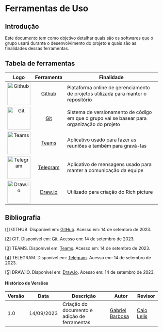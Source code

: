 # Ferramentas de Uso

## Introdução

Este documento tem como objetivo detalhar quais são os softwares que o grupo usará durante o desenvolvimento do projeto e quais são as finalidades dessas ferramentas.

## Tabela de ferramentas
| Logo | Ferramenta | Finalidade |
| :-----: | :----: | ----------- |
| <img src="/img/ferramentas/github-logo.png" alt="Github" width=75px> | <a id="a" href="#aa">Github</a> | Plataforma online de gerenciamento de projetos utilizada para manter o repositório |
| <img src="/img/ferramentas/Git-logo.png" alt="Git" width=75px> | <a id="b" href="#bb">Git</a> | Sistema de versionamento de código em que o grupo vai se basear para organização do projeto |
| <img src="/img/ferramentas/teams-logo.png" alt="Teams" width=75px> | <a id="c" href="#cc">Teams</a> | Aplicativo usado para fazer as reuniões e também para gravá-las |
| <img src="/img/ferramentas/telegram-logo.png.png" alt="Telegram" width=75px> | <a id="d" href="#dd">Telegram</a> | Aplicativo de mensagens usado para manter a comunicação da equipe |
| <img src="/img/ferramentas/drawio-logo.png" alt="Draw.io" width=75px> | <a id="a" href="#aa">Draw.io</a> | Utilizado para criação do Rich picture |

## Bibliografia

<a id="aa" href="#a">[1]</a> GITHUB. Disponível em: [GitHub](https://github.com). Acesso em: 14 de setembro de 2023.

<a id="bb" href="#b">[2]</a> GIT. Disponível em: [Git](https://git-scm.com/docs). Acesso em: 14 de setembro de 2023.

<a id="cc" href="#c">[3]</a> TEAMS. Disponível em: [Teams](https://www.microsoft.com/pt-br/microsoft-teams/log-in). Acesso em: 14 de setembro de 2023.

<a id="dd" href="#d">[4]</a> TELEGRAM. Disponível em: [Telegram](https://web.telegram.org/k/). Acesso em: 14 de setembro de 2023.

<a id="ee" href="#e">[5]</a> DRAW.IO. Disponível em: [Draw.io](https://app.diagrams.net/). Acesso em: 14 de setembro de 2023.

#### Histórico de Versões

| Versão | Data       | Descrição            | Autor          | Revisor        |
|--------|------------|----------------------|----------------|--------------- |
| 1.0    | 14/09/2023 | Criação do documento e adição de ferramentas   | [Gabriel Barbosa](https://github.com/gabrie1barbosa)| [Caio Lelis](https://github.com/caio-lelis) |
